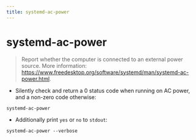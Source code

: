 ```yaml
---
title: systemd-ac-power
---
```

# systemd-ac-power

> Report whether the computer is connected to an external power source.
> More information: <https://www.freedesktop.org/software/systemd/man/systemd-ac-power.html>.

- Silently check and return a 0 status code when running on AC power, and a non-zero code otherwise:

`systemd-ac-power`

- Additionally print `yes` or `no` to `stdout`:

`systemd-ac-power --verbose`
